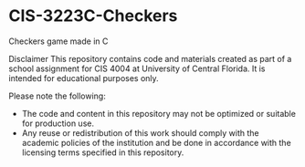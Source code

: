 # CIS-3223C-Checkers
Checkers game made in C

Disclaimer This repository contains code and materials created as part of a school assignment for CIS 4004 at University of Central Florida. It is intended for educational purposes only.

Please note the following:
- The code and content in this repository may not be optimized or suitable for production use.
- Any reuse or redistribution of this work should comply with the academic policies of the institution and be done in accordance with the licensing terms specified in this repository.
